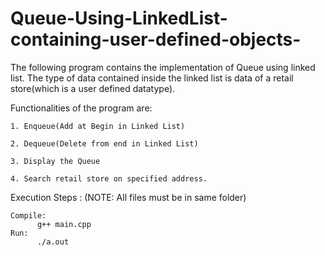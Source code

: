 # Queue-Using-LinkedList-containing-user-defined-objects-
The following program contains the implementation of Queue using linked list.
The type of data contained inside the linked list is data of a retail store(which is a user defined datatype).

Functionalities of the program are:

    1. Enqueue(Add at Begin in Linked List) 
    
    2. Dequeue(Delete from end in Linked List) 
    
    3. Display the Queue 
    
    4. Search retail store on specified address.
    
Execution Steps : 
    (NOTE: All files must be in same folder)
    
    Compile: 
          g++ main.cpp
    Run:
          ./a.out
          
          
